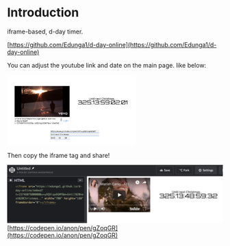 # Introduction

iframe-based, d-day timer.

[https://github.com/Edunga1/d-day-online](https://github.com/Edunga1/d-day-online)

You can adjust the youtube link and date on the main page. like below:

<img src="./docs/main.png" alt="main page" width="300px">

Then copy the iframe tag and share!

<img src="./docs/sharing-tag.png" alt="sharing tag" width="700px"><br>
[https://codepen.io/anon/pen/gZoqGR](https://codepen.io/anon/pen/gZoqGR)
